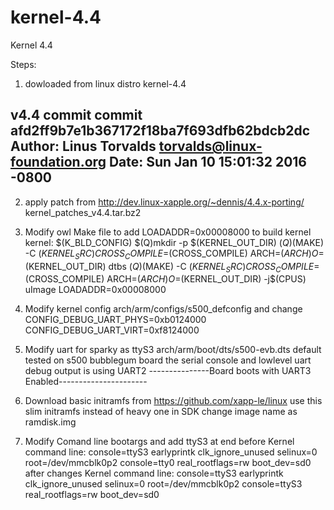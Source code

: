 # kernel-4.4
Kernel 4.4

Steps:
1) dowloaded from linux distro kernel-4.4

v4.4 commit
commit afd2ff9b7e1b367172f18ba7f693dfb62bdcb2dc
Author: Linus Torvalds <torvalds@linux-foundation.org>
Date:   Sun Jan 10 15:01:32 2016 -0800
-----------

2) apply patch from http://dev.linux-xapple.org/~dennis/4.4.x-porting/
   kernel_patches_v4.4.tar.bz2

3) Modify owl Make file to add LOADADDR=0x00008000 to build kernel
   kernel: $(K_BLD_CONFIG)
        $(Q)mkdir -p $(KERNEL_OUT_DIR)
        $(Q)$(MAKE) -C $(KERNEL_SRC) CROSS_COMPILE=$(CROSS_COMPILE) ARCH=$(ARCH) O=$(KERNEL_OUT_DIR) dtbs
        $(Q)$(MAKE) -C $(KERNEL_SRC) CROSS_COMPILE=$(CROSS_COMPILE) ARCH=$(ARCH) O=$(KERNEL_OUT_DIR) -j$(CPUS) uImage  LOADADDR=0x00008000

4) Modify kernel config arch/arm/configs/s500_defconfig
 	and  change 
 	CONFIG_DEBUG_UART_PHYS=0xb0124000
 	CONFIG_DEBUG_UART_VIRT=0xf8124000

5) Modify uart for sparky as ttyS3
 	arch/arm/boot/dts/s500-evb.dts
	default tested on s500 bubblegum board the serial console and lowlevel uart debug output is using UART2
---------------Board boots with UART3 Enabled----------------------
6) Download basic initramfs from https://github.com/xapp-le/linux
	use this slim initramfs instead of heavy one in SDK
	change image name as ramdisk.img

7) Modify Comand line bootargs and add ttyS3 at end
before 		Kernel command line: console=ttyS3 earlyprintk clk_ignore_unused selinux=0 root=/dev/mmcblk0p2 console=tty0 real_rootflags=rw boot_dev=sd0
after changes Kernel command line: console=ttyS3 earlyprintk clk_ignore_unused selinux=0 root=/dev/mmcblk0p2 console=ttyS3 real_rootflags=rw boot_dev=sd0
